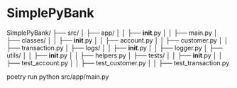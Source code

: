 # SimplePyBank

SimplePyBank/
├── src/
│   ├── app/
│   │   ├── __init__.py
│   │   ├── main.py
│   ├── classes/
│   │   ├── __init__.py
│   │   ├── account.py
│   │   ├── customer.py
│   │   ├── transaction.py
│   ├── logs/
│   │   ├── __init__.py
│   │   ├── logger.py
│   ├── utils/
│   │   ├── __init__.py
│   │   ├── helpers.py
│   ├── tests/
│   │   ├── __init__.py
│   │   ├── test_account.py
│   │   ├── test_customer.py
│   │   ├── test_transaction.py


poetry run python src/app/main.py  